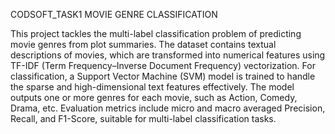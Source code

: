 CODSOFT_TASK1
MOVIE GENRE CLASSIFICATION

This project tackles the multi-label classification problem of predicting movie genres from plot summaries. The dataset contains textual descriptions of movies, which are transformed into numerical features using TF-IDF (Term Frequency–Inverse Document Frequency) vectorization. For classification, a Support Vector Machine (SVM) model is trained to handle the sparse and high-dimensional text features effectively. The model outputs one or more genres for each movie, such as Action, Comedy, Drama, etc. Evaluation metrics include micro and macro averaged Precision, Recall, and F1-Score, suitable for multi-label classification tasks.
